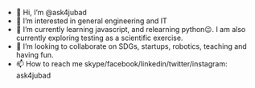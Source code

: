 - 👋 Hi, I’m @ask4jubad
- 👀 I’m interested in general engineering and IT 
- 🌱 I’m currently learning javascript, and relearning python😉. I am also currently exploring testing as a scientific exercise.
- 💞️ I’m looking to collaborate on SDGs, startups, robotics, teaching and having fun.
- 📫 How to reach me skype/facebook/linkedin/twitter/instagram: ask4jubad

<!---
ask4jubad/ask4jubad is a ✨ special ✨ repository because its `README.md` (this file) appears on your GitHub profile.
You can click the Preview link to take a look at your changes.
--->
